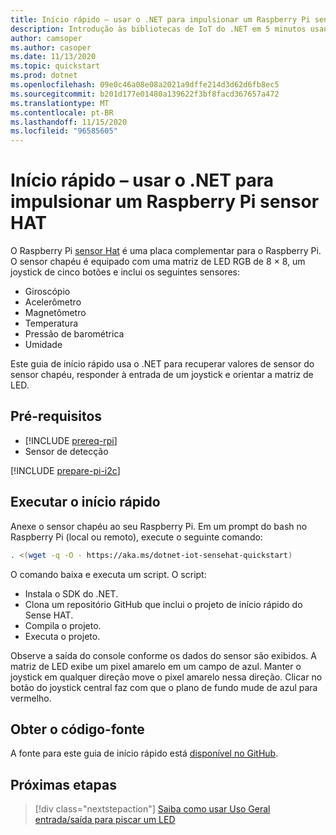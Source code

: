```yaml
---
title: Início rápido – usar o .NET para impulsionar um Raspberry Pi sensor HAT
description: Introdução às bibliotecas de IoT do .NET em 5 minutos usando um sensor de detecção, uma placa complementar para o Raspberry Pi.
author: camsoper
ms.author: casoper
ms.date: 11/13/2020
ms.topic: quickstart
ms.prod: dotnet
ms.openlocfilehash: 09e0c46a08e08a2021a9dffe214d3d62d6fb8ec5
ms.sourcegitcommit: b201d177e01480a139622f3bf8facd367657a472
ms.translationtype: MT
ms.contentlocale: pt-BR
ms.lasthandoff: 11/15/2020
ms.locfileid: "96585605"
---
```

# <a name="quickstart---use-net-to-drive-a-raspberry-pi-sense-hat"></a>Início rápido – usar o .NET para impulsionar um Raspberry Pi sensor HAT

O Raspberry Pi [sensor Hat](https://www.raspberrypi.org/products/sense-hat/) <span class="docon docon-navigate-external x-hidden-focus"></span> é uma placa complementar para o Raspberry Pi. O sensor chapéu é equipado com uma matriz de LED RGB de 8 × 8, um joystick de cinco botões e inclui os seguintes sensores:

- Giroscópio
- Acelerômetro
- Magnetômetro
- Temperatura
- Pressão de barométrica
- Umidade

Este guia de início rápido usa o .NET para recuperar valores de sensor do sensor chapéu, responder à entrada de um joystick e orientar a matriz de LED.

## <a name="prerequisites"></a>Pré-requisitos

- [!INCLUDE [prereq-rpi](../includes/prereq-rpi.md)]
- Sensor de detecção

[!INCLUDE [prepare-pi-i2c](../includes/prepare-pi-i2c.md)]

## <a name="run-the-quickstart"></a>Executar o início rápido

Anexe o sensor chapéu ao seu Raspberry Pi. Em um prompt do bash no Raspberry Pi (local ou remoto), execute o seguinte comando:

```bash
. <(wget -q -O - https://aka.ms/dotnet-iot-sensehat-quickstart)
```

O comando baixa e executa um script. O script:

- Instala o SDK do .NET.
- Clona um repositório GitHub que inclui o projeto de início rápido do Sense HAT.
- Compila o projeto.
- Executa o projeto.

Observe a saída do console conforme os dados do sensor são exibidos. A matriz de LED exibe um pixel amarelo em um campo de azul. Manter o joystick em qualquer direção move o pixel amarelo nessa direção. Clicar no botão do joystick central faz com que o plano de fundo mude de azul para vermelho.

## <a name="get-the-source-code"></a>Obter o código-fonte

A fonte para este guia de início rápido está [disponível no GitHub](https://github.com/MicrosoftDocs/dotnet-iot-assets/tree/master/quickstarts/SenseHat.Quickstart). <span class="docon docon-navigate-external x-hidden-focus"></span>

## <a name="next-steps"></a>Próximas etapas

> [!div class="nextstepaction"]
> [Saiba como usar Uso Geral entrada/saída para piscar um LED](../tutorials/blink-led.md)
